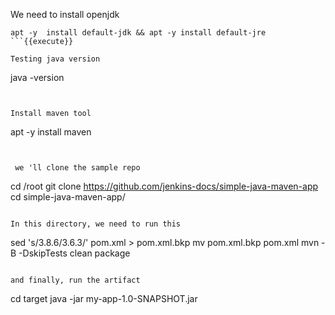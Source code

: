 We need to install openjdk 


```
apt -y  install default-jdk && apt -y install default-jre
```{{execute}}

Testing java version
```

java -version

```{{execute}}


Install maven tool
```
apt -y install maven
```{{execute}}


 we 'll clone the sample repo

```
cd /root
git clone https://github.com/jenkins-docs/simple-java-maven-app
cd simple-java-maven-app/
```{{execute}}

In this directory, we need to run this

```
sed 's/3.8.6/3.6.3/' pom.xml  > pom.xml.bkp
mv pom.xml.bkp pom.xml
mvn -B -DskipTests clean package
```{{execute}}

and finally, run the artifact

```
cd target
java -jar  my-app-1.0-SNAPSHOT.jar
```{{execute}}


